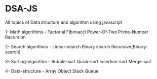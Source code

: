 # DSA-JS

All topics of Data structure and algorithm using javascript

1- Math algorithms - Factorial
                     Fibonacci
                     Power-Of-Two
                     Prime-Number
                     Recursion
                     
2- Search algorithms - Linear-search
                       Binary search
                       Recursive(Binary-search)
                       
3- Sorting-algorithm - Bubble-sort
                       Quick-sort
                       Insertion-sort
                       Merge-sort

4- Data-structure - Array
                    Object
                    Stack
                    Queue

                       
